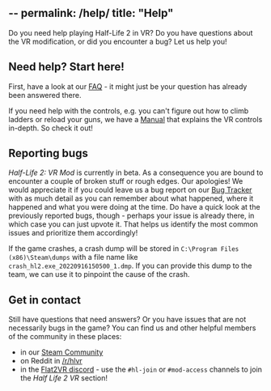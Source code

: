 --
permalink: /help/
title: "Help"
---

Do you need help playing Half-Life 2 in VR? Do you have questions about the VR modification,
or did you encounter a bug? Let us help you!

## Need help? Start here!

First, have a look at our [FAQ](/faq/) - it might just be your question has already been
answered there.

If you need help with the controls, e.g. you can't figure out how to climb ladders or reload
your guns, we have a [Manual](/manual/) that explains the VR controls in-depth. So check it out!

## Reporting bugs

*Half-Life 2: VR Mod* is currently in beta. As a consequence you are bound to encounter a couple
of broken stuff or rough edges. Our apologies! We would appreciate it if you could leave us a
bug report on our [Bug Tracker](https://feedback.halflife2vr.com) with as much detail as you
can remember about what happened, where it happened and what you were doing at the time. Do
have a quick look at the previously reported bugs, though - perhaps your issue is already there,
in which case you can just upvote it. That helps us identify the most common issues and prioritize
them accordingly!

If the game crashes, a crash dump will be stored in `C:\Program Files (x86)\Steam\dumps` with
a file name like `crash_hl2.exe_20220916150500_1.dmp`. If you can provide this dump to the team,
we can use it to pinpoint the cause of the crash.

## Get in contact

Still have questions that need answers? Or you have issues that are not necessarily bugs in the
game? You can find us and other helpful members of the community in these places:

* in our [Steam Community](https://steamcommunity.com/app/658920/discussions/)
* on Reddit in [/r/hlvr](https://reddit.com/r/hlvr/)
* in the [Flat2VR discord](http://flat2vr.com) - use the `#hl-join` or `#mod-access` channels
  to join the *Half Life 2 VR* section!

